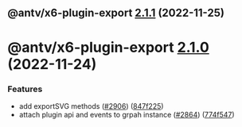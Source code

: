 ## @antv/x6-plugin-export [2.1.1](https://github.com/antvis/x6/compare/@antv/x6-plugin-export@2.1.0...@antv/x6-plugin-export@2.1.1) (2022-11-25)

# @antv/x6-plugin-export [2.1.0](https://github.com/antvis/x6/compare/@antv/x6-plugin-export@2.0.0...@antv/x6-plugin-export@2.1.0) (2022-11-24)


### Features

* add exportSVG methods ([#2906](https://github.com/antvis/x6/issues/2906)) ([847f225](https://github.com/antvis/x6/commit/847f2256326db0589ac37f1e1fa185560b61bdb7))
* attach plugin api and events to grpah instance ([#2864](https://github.com/antvis/x6/issues/2864)) ([774f547](https://github.com/antvis/x6/commit/774f547b85522eb2411dca949d36ecfe535503f3))
